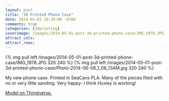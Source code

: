 ```yaml
---
layout: post
title: "3D Printed Phone Case"
date: 2014-05-01 10:34:08 -0700
comments: true
categories: [3dprinting]
coverimage: /images/2014-05-01-post-3d-printed-phone-case/IMG_1978.JPG
attract_cols: 
attract_rows: 
---
```

{% img pull left /images/2014-05-01-post-3d-printed-phone-case/IMG_1978.JPG 320 240 %}
{% img pull left /images/2014-05-01-post-3d-printed-phone-case/Photo-2014-06-08_1_08_13AM.jpg 320 240 %}



My new phone case. Printed in SeaCans PLA. Many of the pieces fited with no or very little sanding. Very happy- I think Huxley is working!

[Model on Thingiverse.](http://www.thingiverse.com/thing:79606)